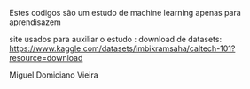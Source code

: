 Estes codigos são um estudo de machine learning apenas para aprendisazem







site usados para auxiliar o estudo :
download de datasets: https://www.kaggle.com/datasets/imbikramsaha/caltech-101?resource=download




Miguel Domiciano Vieira